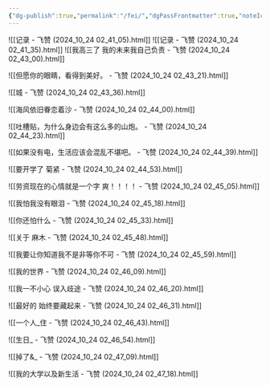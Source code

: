 ```yaml
---
{"dg-publish":true,"permalink":"/fei/","dgPassFrontmatter":true,"noteIcon":"1","created":"2024-10-24T02:36:58.073+08:00","updated":"2024-10-24T17:46:01.142+08:00"}
---
```


![[记录 - 飞赞 (2024_10_24 02_41_05).html]]
![[记录 - 飞赞 (2024_10_24 02_41_35).html]]
![[我高三了 我的未来我自己负责 - 飞赞 (2024_10_24 02_43_00).html]]

![[但愿你的眼睛，看得到美好。 - 飞赞 (2024_10_24 02_43_21).html]]

![[城 - 飞赞 (2024_10_24 02_43_36).html]]

![[海风依旧眷恋着沙 - 飞赞 (2024_10_24 02_44_00).html]]

![[吐槽贴，为什么身边会有这么多的山炮。 - 飞赞 (2024_10_24 02_44_23).html]]

![[如果没有电，生活应该会混乱不堪吧。 - 飞赞 (2024_10_24 02_44_39).html]]

![[要开学了 菊紧 - 飞赞 (2024_10_24 02_44_53).html]]

![[劳资现在的心情就是一个字 爽！！！！ - 飞赞 (2024_10_24 02_45_05).html]]

![[我怕我没有眼泪 - 飞赞 (2024_10_24 02_45_18).html]]

![[你还怕什么 - 飞赞 (2024_10_24 02_45_33).html]]

![[关于 麻木 - 飞赞 (2024_10_24 02_45_48).html]]

![[我要让你知道我不是非等你不可 - 飞赞 (2024_10_24 02_45_59).html]]

![[我的世界 - 飞赞 (2024_10_24 02_46_09).html]]

![[我一不小心 误入歧途 - 飞赞 (2024_10_24 02_46_20).html]]

![[最好的 始终要藏起来 - 飞赞 (2024_10_24 02_46_31).html]]

![[一个人_住 - 飞赞 (2024_10_24 02_46_43).html]]

![[生日_ - 飞赞 (2024_10_24 02_46_54).html]]

![[掉了&_ - 飞赞 (2024_10_24 02_47_09).html]]

![[我的大学以及新生活 - 飞赞 (2024_10_24 02_47_18).html]]